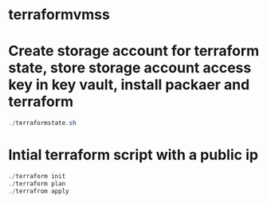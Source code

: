 # terraformvmss

# Create storage account for terraform state, store storage account access key in key vault, install packaer and terraform 
```powershell 
./terraformstate.sh
```
# Intial terraform script with a public ip 
```powershell
./terraform init
./terraform plan 
./terrafrom apply 
```

